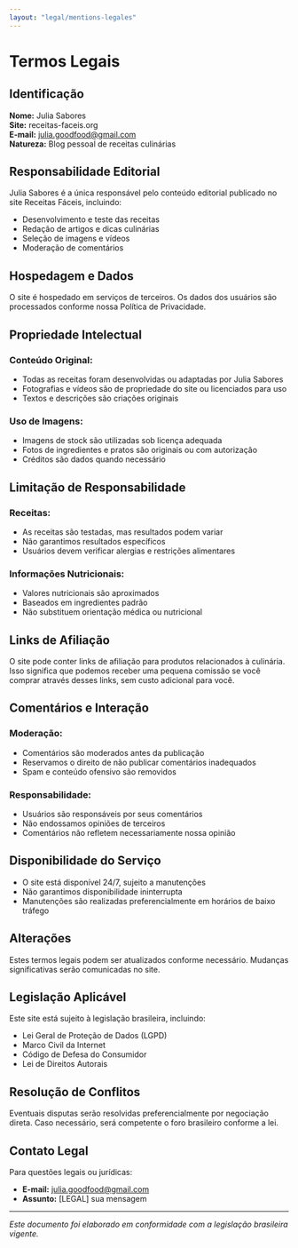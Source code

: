 ```yaml
---
layout: "legal/mentions-legales"
---
```


# Termos Legais

## Identificação

**Nome:** Julia Sabores  
**Site:** receitas-faceis.org  
**E-mail:** julia.goodfood@gmail.com  
**Natureza:** Blog pessoal de receitas culinárias  

## Responsabilidade Editorial

Julia Sabores é a única responsável pelo conteúdo editorial publicado no site Receitas Fáceis, incluindo:
- Desenvolvimento e teste das receitas
- Redação de artigos e dicas culinárias
- Seleção de imagens e vídeos
- Moderação de comentários

## Hospedagem e Dados

O site é hospedado em serviços de terceiros. Os dados dos usuários são processados conforme nossa Política de Privacidade.

## Propriedade Intelectual

### Conteúdo Original:
- Todas as receitas foram desenvolvidas ou adaptadas por Julia Sabores
- Fotografias e vídeos são de propriedade do site ou licenciados para uso
- Textos e descrições são criações originais

### Uso de Imagens:
- Imagens de stock são utilizadas sob licença adequada
- Fotos de ingredientes e pratos são originais ou com autorização
- Créditos são dados quando necessário

## Limitação de Responsabilidade

### Receitas:
- As receitas são testadas, mas resultados podem variar
- Não garantimos resultados específicos
- Usuários devem verificar alergias e restrições alimentares

### Informações Nutricionais:
- Valores nutricionais são aproximados
- Baseados em ingredientes padrão
- Não substituem orientação médica ou nutricional

## Links de Afiliação

O site pode conter links de afiliação para produtos relacionados à culinária. Isso significa que podemos receber uma pequena comissão se você comprar através desses links, sem custo adicional para você.

## Comentários e Interação

### Moderação:
- Comentários são moderados antes da publicação
- Reservamos o direito de não publicar comentários inadequados
- Spam e conteúdo ofensivo são removidos

### Responsabilidade:
- Usuários são responsáveis por seus comentários
- Não endossamos opiniões de terceiros
- Comentários não refletem necessariamente nossa opinião

## Disponibilidade do Serviço

- O site está disponível 24/7, sujeito a manutenções
- Não garantimos disponibilidade ininterrupta
- Manutenções são realizadas preferencialmente em horários de baixo tráfego

## Alterações

Estes termos legais podem ser atualizados conforme necessário. Mudanças significativas serão comunicadas no site.

## Legislação Aplicável

Este site está sujeito à legislação brasileira, incluindo:
- Lei Geral de Proteção de Dados (LGPD)
- Marco Civil da Internet
- Código de Defesa do Consumidor
- Lei de Direitos Autorais

## Resolução de Conflitos

Eventuais disputas serão resolvidas preferencialmente por negociação direta. Caso necessário, será competente o foro brasileiro conforme a lei.

## Contato Legal

Para questões legais ou jurídicas:
- **E-mail:** julia.goodfood@gmail.com
- **Assunto:** [LEGAL] sua mensagem

---

*Este documento foi elaborado em conformidade com a legislação brasileira vigente.*
